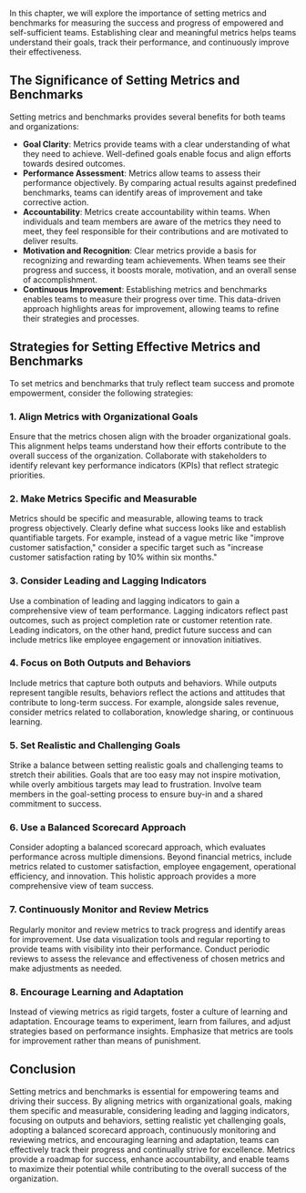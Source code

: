 
In this chapter, we will explore the importance of setting metrics and benchmarks for measuring the success and progress of empowered and self-sufficient teams. Establishing clear and meaningful metrics helps teams understand their goals, track their performance, and continuously improve their effectiveness.

The Significance of Setting Metrics and Benchmarks
--------------------------------------------------

Setting metrics and benchmarks provides several benefits for both teams and organizations:

* **Goal Clarity**: Metrics provide teams with a clear understanding of what they need to achieve. Well-defined goals enable focus and align efforts towards desired outcomes.
* **Performance Assessment**: Metrics allow teams to assess their performance objectively. By comparing actual results against predefined benchmarks, teams can identify areas of improvement and take corrective action.
* **Accountability**: Metrics create accountability within teams. When individuals and team members are aware of the metrics they need to meet, they feel responsible for their contributions and are motivated to deliver results.
* **Motivation and Recognition**: Clear metrics provide a basis for recognizing and rewarding team achievements. When teams see their progress and success, it boosts morale, motivation, and an overall sense of accomplishment.
* **Continuous Improvement**: Establishing metrics and benchmarks enables teams to measure their progress over time. This data-driven approach highlights areas for improvement, allowing teams to refine their strategies and processes.

Strategies for Setting Effective Metrics and Benchmarks
-------------------------------------------------------

To set metrics and benchmarks that truly reflect team success and promote empowerment, consider the following strategies:

### 1. Align Metrics with Organizational Goals

Ensure that the metrics chosen align with the broader organizational goals. This alignment helps teams understand how their efforts contribute to the overall success of the organization. Collaborate with stakeholders to identify relevant key performance indicators (KPIs) that reflect strategic priorities.

### 2. Make Metrics Specific and Measurable

Metrics should be specific and measurable, allowing teams to track progress objectively. Clearly define what success looks like and establish quantifiable targets. For example, instead of a vague metric like "improve customer satisfaction," consider a specific target such as "increase customer satisfaction rating by 10% within six months."

### 3. Consider Leading and Lagging Indicators

Use a combination of leading and lagging indicators to gain a comprehensive view of team performance. Lagging indicators reflect past outcomes, such as project completion rate or customer retention rate. Leading indicators, on the other hand, predict future success and can include metrics like employee engagement or innovation initiatives.

### 4. Focus on Both Outputs and Behaviors

Include metrics that capture both outputs and behaviors. While outputs represent tangible results, behaviors reflect the actions and attitudes that contribute to long-term success. For example, alongside sales revenue, consider metrics related to collaboration, knowledge sharing, or continuous learning.

### 5. Set Realistic and Challenging Goals

Strike a balance between setting realistic goals and challenging teams to stretch their abilities. Goals that are too easy may not inspire motivation, while overly ambitious targets may lead to frustration. Involve team members in the goal-setting process to ensure buy-in and a shared commitment to success.

### 6. Use a Balanced Scorecard Approach

Consider adopting a balanced scorecard approach, which evaluates performance across multiple dimensions. Beyond financial metrics, include metrics related to customer satisfaction, employee engagement, operational efficiency, and innovation. This holistic approach provides a more comprehensive view of team success.

### 7. Continuously Monitor and Review Metrics

Regularly monitor and review metrics to track progress and identify areas for improvement. Use data visualization tools and regular reporting to provide teams with visibility into their performance. Conduct periodic reviews to assess the relevance and effectiveness of chosen metrics and make adjustments as needed.

### 8. Encourage Learning and Adaptation

Instead of viewing metrics as rigid targets, foster a culture of learning and adaptation. Encourage teams to experiment, learn from failures, and adjust strategies based on performance insights. Emphasize that metrics are tools for improvement rather than means of punishment.

Conclusion
----------

Setting metrics and benchmarks is essential for empowering teams and driving their success. By aligning metrics with organizational goals, making them specific and measurable, considering leading and lagging indicators, focusing on outputs and behaviors, setting realistic yet challenging goals, adopting a balanced scorecard approach, continuously monitoring and reviewing metrics, and encouraging learning and adaptation, teams can effectively track their progress and continually strive for excellence. Metrics provide a roadmap for success, enhance accountability, and enable teams to maximize their potential while contributing to the overall success of the organization.
